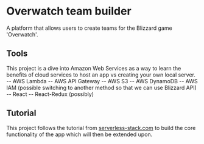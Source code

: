 # Overwatch team builder
A platform that allows users to create teams for the Blizzard game 'Overwatch'.

## Tools
This project is a dive into Amazon Web Services as a way to learn the benefits of cloud services to host an app vs creating your own local server. 
-- AWS Lambda
-- AWS API Gateway
-- AWS S3
-- AWS DynamoDB
-- AWS IAM (possible switching to another method so that we can use Blizzard API)
-- React
-- React-Redux (possibly)

## Tutorial
This project follows the tutorial from [serverless-stack.com](https://serverless-stack.com) to build the core functionality of the app which will then be extended upon.